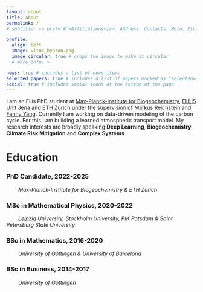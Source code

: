 ```yaml
---
layout: about
title: about
permalink: /
# subtitle: <a href='#'>Affiliations</a>. Address. Contacts. Moto. Etc.

profile:
  align: left
  image: vitus_benson.png
  image_circular: true # crops the image to make it circular
  # more_info: >

news: true # includes a list of news items
selected_papers: true # includes a list of papers marked as "selected={true}"
social: true # includes social icons at the bottom of the page
---
```


I am an Ellis PhD student at [Max-Planck-Institute for Biogeochemistry](https://bgc-jena.mpg.de), [ELLIS Unit Jena](https://ellis-jena.ai/) and [ETH Zürich](https://sml.inf.ethz.ch/) under the supervision of [Markus Reichstein](https://www.bgc-jena.mpg.de/bgi/index.php/People/MarkusReichstein) and [Fanny Yang](https://sml.inf.ethz.ch/group/fannyy/). Currently I am working on data-driven modeling of the carbon cycle. For this I am building a learned atmospheric transport model. My research interests are broadly speaking **Deep Learning**, **Biogeochemistry**, **Climate Risk Mitigation** and **Complex Systems**.

Education
======
### <i class="fas fa-graduation-cap fa-lg" aria-hidden="true"></i> PhD Candidate, 2022-2025  
&nbsp;&nbsp;&nbsp;&nbsp;&nbsp;&nbsp;&nbsp;&nbsp;*Max-Planck-Institute for Biogeochemistry & ETH Zürich*

### <i class="fas fa-graduation-cap fa-lg" aria-hidden="true"></i> MSc in Mathematical Physics, 2020-2022  
&nbsp;&nbsp;&nbsp;&nbsp;&nbsp;&nbsp;&nbsp;&nbsp;*Leipzig University, Stockholm University, PIK Potsdam & Saint Petersburg State University*
    
### <i class="fas fa-graduation-cap fa-lg" aria-hidden="true"></i> BSc in Mathematics, 2016-2020  
&nbsp;&nbsp;&nbsp;&nbsp;&nbsp;&nbsp;&nbsp;&nbsp;*University of Göttingen & University of Barcelona*

### <i class="fas fa-graduation-cap fa-lg" aria-hidden="true"></i> BSc in Business, 2014-2017  
&nbsp;&nbsp;&nbsp;&nbsp;&nbsp;&nbsp;&nbsp;&nbsp;*University of Göttingen*